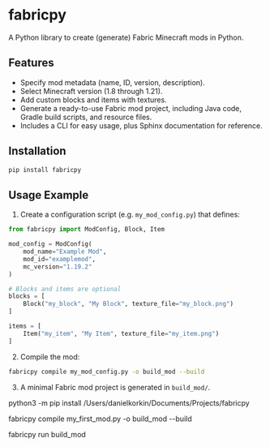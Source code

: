 # fabricpy

A Python library to create (generate) Fabric Minecraft mods in Python.

## Features

-   Specify mod metadata (name, ID, version, description).
-   Select Minecraft version (1.8 through 1.21).
-   Add custom blocks and items with textures.
-   Generate a ready-to-use Fabric mod project, including Java code, Gradle build scripts, and resource files.
-   Includes a CLI for easy usage, plus Sphinx documentation for reference.

## Installation

```bash
pip install fabricpy
```

## Usage Example

1. Create a configuration script (e.g. `my_mod_config.py`) that defines:

```python
from fabricpy import ModConfig, Block, Item

mod_config = ModConfig(
    mod_name="Example Mod",
    mod_id="examplemod",
    mc_version="1.19.2"
)

# Blocks and items are optional
blocks = [
    Block("my_block", "My Block", texture_file="my_block.png")
]

items = [
    Item("my_item", "My Item", texture_file="my_item.png")
]
```

2. Compile the mod:
```bash
fabricpy compile my_mod_config.py -o build_mod --build
```

3. A minimal Fabric mod project is generated in `build_mod/`.

python3 -m pip install /Users/danielkorkin/Documents/Projects/fabricpy

fabricpy compile my_first_mod.py -o build_mod --build

fabricpy run build_mod